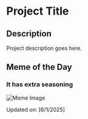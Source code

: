 # Project Title

## Description

Project description goes here.

## Meme of the Day

### It has extra seasoning
![Meme Image](https://i.redd.it/zroebp4vi54f1.png)

Updated on: [6/1/2025]